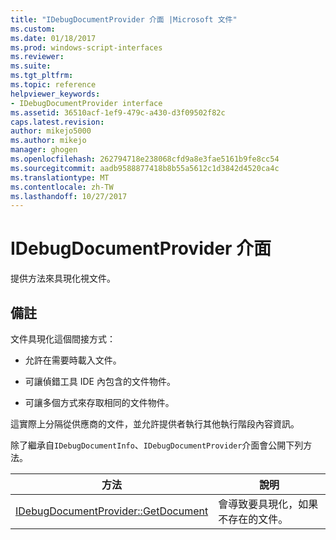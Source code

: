 ```yaml
---
title: "IDebugDocumentProvider 介面 |Microsoft 文件"
ms.custom: 
ms.date: 01/18/2017
ms.prod: windows-script-interfaces
ms.reviewer: 
ms.suite: 
ms.tgt_pltfrm: 
ms.topic: reference
helpviewer_keywords:
- IDebugDocumentProvider interface
ms.assetid: 36510acf-1ef9-479c-a430-d3f09502f82c
caps.latest.revision: 
author: mikejo5000
ms.author: mikejo
manager: ghogen
ms.openlocfilehash: 262794718e238068cfd9a8e3fae5161b9fe8cc54
ms.sourcegitcommit: aadb9588877418b8b55a5612c1d3842d4520ca4c
ms.translationtype: MT
ms.contentlocale: zh-TW
ms.lasthandoff: 10/27/2017
---
```

# <a name="idebugdocumentprovider-interface"></a>IDebugDocumentProvider 介面
提供方法來具現化視文件。  
  
## <a name="remarks"></a>備註  
 文件具現化這個間接方式：  
  
-   允許在需要時載入文件。  
  
-   可讓偵錯工具 IDE 內包含的文件物件。  
  
-   可讓多個方式來存取相同的文件物件。  
  
 這實際上分隔從供應商的文件，並允許提供者執行其他執行階段內容資訊。  
  
 除了繼承自`IDebugDocumentInfo`、`IDebugDocumentProvider`介面會公開下列方法。  
  
|方法|說明|  
|------------|-----------------|  
|[IDebugDocumentProvider::GetDocument](../../winscript/reference/idebugdocumentprovider-getdocument.md)|會導致要具現化，如果不存在的文件。|